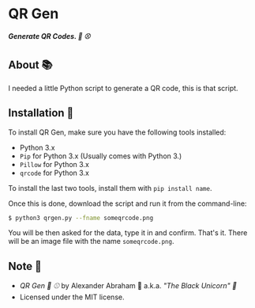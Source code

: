 # QR Gen

***Generate QR Codes. :clown_face: :baseball:***

## About :books:

I needed a little Python script to generate a QR code, this is that script.

## Installation :hammer:

To install QR Gen, make sure you have the following tools installed:

- Python 3.x
- `Pip` for Python 3.x (Usually comes with Python 3.)
- `Pillow` for Python 3.x
- `qrcode` for Python 3.x

To install the last two tools, install them with `pip install name`.

Once this is done, download the script and run it from the command-line:

```bash
$ python3 qrgen.py --fname someqrcode.png
```

You will be then asked for the data, type it in and confirm. That's it.
There will be an image file with the name `someqrcode.png`.

## Note :scroll:

- *QR Gen :clown_face: :baseball:* by Alexander Abraham :black_heart: a.k.a. *"The Black Unicorn" :unicorn:*
- Licensed under the MIT license.
